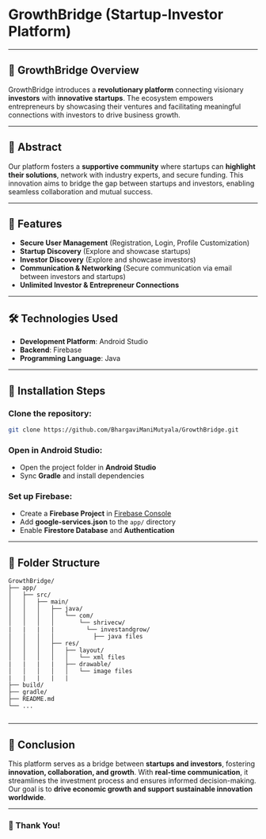 # GrowthBridge (Startup-Investor Platform) 

---

## 📌 GrowthBridge Overview  
GrowthBridge introduces a **revolutionary platform** connecting visionary **investors** with **innovative startups**. The ecosystem empowers entrepreneurs by showcasing their ventures and facilitating meaningful connections with investors to drive business growth.

---

## 📝 Abstract  
Our platform fosters a **supportive community** where startups can **highlight their solutions**, network with industry experts, and secure funding. This innovation aims to bridge the gap between startups and investors, enabling seamless collaboration and mutual success.

---

## 🚀 Features  
- **Secure User Management** (Registration, Login, Profile Customization)  
- **Startup Discovery** (Explore and showcase startups)  
- **Investor Discovery** (Explore and showcase investors)  
- **Communication & Networking** (Secure communication via email between investors and startups)  
- **Unlimited Investor & Entrepreneur Connections**  

---

## 🛠️ Technologies Used  
- **Development Platform**: Android Studio  
- **Backend**: Firebase  
- **Programming Language**: Java  

---

## 📝 Installation Steps  
### Clone the repository:  
```bash  
git clone https://github.com/BhargaviManiMutyala/GrowthBridge.git
```

### Open in Android Studio:  
- Open the project folder in **Android Studio**  
- Sync **Gradle** and install dependencies  

### Set up Firebase:  
- Create a **Firebase Project** in [Firebase Console](https://firebase.google.com/)  
- Add **google-services.json** to the `app/` directory  
- Enable **Firestore Database** and **Authentication**  

---

## 📁 Folder Structure  
```
GrowthBridge/
├── app/
│   ├── src/
│   │   ├── main/
│   │   │   ├── java/
│   │   │   │   └── com/
│   │   │   │       └── shrivecw/
|   |   |   |         └── investandgrow/
│   │   │   │           ├── java files
│   │   │   ├── res/
│   │   │   │   ├── layout/
│   │   │   │   │   └── xml files
|   |   |   |   ├── drawable/
│   │   │   │   │   └── image files
|   |   |   |   |
├── build/
├── gradle/
├── README.md
└── ...


```

---

## 🔬 Conclusion  
This platform serves as a bridge between **startups and investors**, fostering **innovation, collaboration, and growth**. With **real-time communication**, it streamlines the investment process and ensures informed decision-making. Our goal is to **drive economic growth and support sustainable innovation worldwide**.

---

### 📢 Thank You!  
